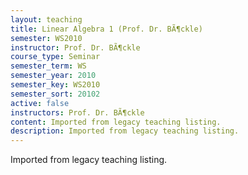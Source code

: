 ```yaml
---
layout: teaching
title: Linear Algebra 1 (Prof. Dr. BÃ¶ckle)
semester: WS2010
instructor: Prof. Dr. BÃ¶ckle
course_type: Seminar
semester_term: WS
semester_year: 2010
semester_key: WS2010
semester_sort: 20102
active: false
instructors: Prof. Dr. BÃ¶ckle
content: Imported from legacy teaching listing.
description: Imported from legacy teaching listing.
---
```

Imported from legacy teaching listing.
